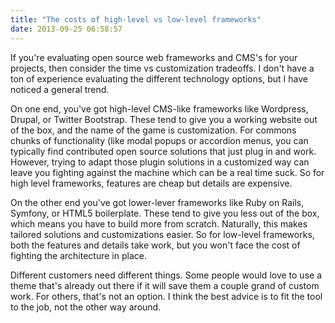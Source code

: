 ```yaml
---
title: "The costs of high-level vs low-level frameworks"
date: 2013-09-25 06:58:57
---
```


If you're evaluating open source web frameworks and CMS's for your projects, then consider the time vs customization tradeoffs. I don't have a ton of experience evaluating the different technology options, but I have noticed a general trend.

On one end, you've got high-level CMS-like frameworks like Wordpress, Drupal, or Twitter Bootstrap. These tend to give you a working website out of the box, and the name of the game is customization. For commons chunks of functionality (like modal popups or accordion menus, you can typically find contributed open source solutions that just plug in and work. However, trying to adapt those plugin solutions in a customized way can leave you fighting against the machine which can be a real time suck. So for high level frameworks, features are cheap but details are expensive.

On the other end you've got lower-lever frameworks like Ruby on Rails, Symfony, or HTML5 boilerplate. These tend to give you less out of the box, which means you have to build more from scratch. Naturally, this makes tailored solutions and customizations easier. So for low-level frameworks, both the features and details take work, but you won't face the cost of fighting the architecture in place.

Different customers need different things. Some people would love to use a theme that's already out there if it will save them a couple grand of custom work. For others, that's not an option. I think the best advice is to fit the tool to the job, not the other way around.
